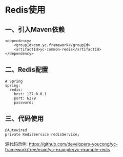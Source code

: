 # Redis使用

## 一、引入Maven依赖
```
<dependency>
    <groupId>com.yc.framework</groupId>
    <artifactId>yc-common-redis</artifactId>
</dependency>
```

## 二、Redis配置
```
# Spring
spring:
  redis:
    host: 127.0.0.1
    port: 6379
    password: 
```

## 三、代码使用
```
@Autowired
private RedisService redisService;

```

源代码示例:
https://github.com/developers-youcong/yc-framework/tree/main/yc-example/yc-example-redis